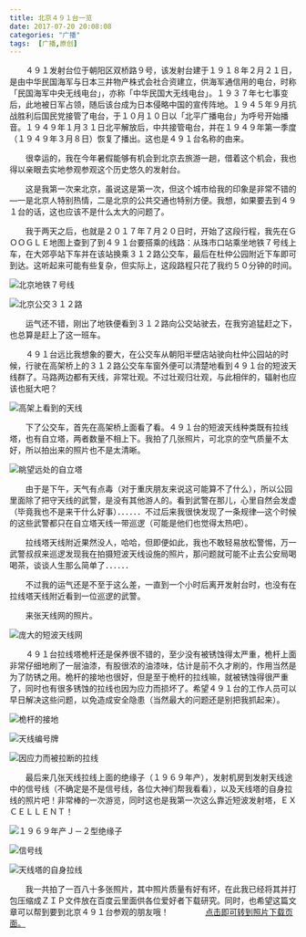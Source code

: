 ```yaml
---
title: 北京４９１台一览
date: 2017-07-20 20:08:08
categories: "广播"
tags:  [广播,原创]
---
```

　　４９１发射台位于朝阳区双桥路９号，该发射台建于１９１８年２月２１日，是由中华民国海军与日本三井物产株式会社合资建立，供海军通信用的电台，时称「民国海军中央无线电台」，亦称「中华民国大无线电台」。１９３７年七七事变后，此地被日军占领，随后该台成为日本侵略中国的宣传阵地。１９４５年９月抗战胜利后国民党接管了电台，于１０月１０日以「北平广播电台」为呼号开始播音。１９４９年１月３１日北平解放后，中共接管电台，并在１９４９年第一季度（１９４９年３月８日）恢复了播出。这也是４９１台名称的由来。

　　很幸运的，我在今年暑假能够有机会到北京去旅游一趟，借着这个机会，我也得以亲眼去实地参观参观这个历史悠久的发射台。

<!--more-->

　　这是我第一次来北京，虽说这是第一次，但这个城市给我的印象是非常不错的—一是北京人特别热情，二是北京的公共交通也特别方便。我想，如果要去到４９１台的话，这也应该不是什么太大的问题了。

　　我于两天之后，也就是２０１７年７月２０日时，开始了这段行程，我先在ＧＯＯＧＬＥ地图上查到了到４９１台要搭乘的线路：从珠市口站乘坐地铁７号线上车，在大郊亭站下车并在该站换乘３１２路公交车，最后在杜仲公园附近下车即可到达。这听起来可能有些复杂，但实际上，这段路程只花了我约５０分钟的时间。

![北京地铁７号线](https://c.ibcl.us/491-Beijing_20170720/1.jpg "北京地铁７号线")

![北京公交３１２路](https://c.ibcl.us/491-Beijing_20170720/2.jpg "北京公交３１２路")

　　运气还不错，刚出了地铁便看到３１２路向公交站驶去，在我穷追猛赶之下，也总算是赶上了这一班车。

　　４９１台远比我想象的要大，在公交车从朝阳半壁店站驶向杜仲公园站的时候，行驶在高架桥上的３１２路公交车车窗外便可以清楚地看到４９１台的短波天线群了。马路两边都有天线，非常壮观。不过壮观归壮观，与此相伴的，辐射也应该也挺大吧？

![高架上看到的天线](https://c.ibcl.us/491-Beijing_20170720/3.jpg "高架上看到的天线")

　　下了公交车，首先在高架桥上面看了看。４９１台的短波天线种类既有拉线塔，也有自立塔，两者数量不相上下。我拍了几张照片，可北京的空气质量不太好，所以拍出来的照片也不是太清晰。

![眺望远处的自立塔](https://c.ibcl.us/491-Beijing_20170720/4.jpg "眺望远处的自立塔")

　　由于是下午，天气有点毒（对于重庆朋友来说这可能算不了什么），所以公园里面除了把守天线的武警，是没有其他游人的。看到武警在那儿，心里自然会发虚（毕竟我也不是来干什么好事）．．．．．．不过后来我很快发现了一条规律—这个时候的这些武警都只在自立塔天线一带巡逻（可能是他们也觉得太热吧）。

　　拉线塔天线附近果然没人，哈哈，但即便如此，我也不敢轻易放松警惕，万一武警叔叔来巡逻发现我在拍摄短波天线设施的照片，那问题就可能不止去公安局喝喝茶，谈谈人生那么简单了．．．．．．

　　不过我的运气还是不至于这么差，一直到一个小时后离开发射台时，也没有在拉线塔天线附近看到一位巡逻的武警。

　　来张天线网的照片。

![庞大的短波天线网](https://c.ibcl.us/491-Beijing_20170720/5.jpg "庞大的短波天线网")

　　４９１台拉线塔桅杆还是保养很不错的，至少没有被锈蚀得太严重，桅杆上面非常仔细地刷了一层油漆，有股很浓的油漆味，估计是前不久才刷的，作用当然是为了防锈之用。桅杆的接地也很好，但是至于桅杆的拉线嘛，就被锈蚀得很严重了，同时也有很多锈蚀的拉线也因为应力而损坏了。希望４９１台的工作人员可以早日解决这些问题，以免造成安全隐患（当然最大的问题还是别把我抓起来）。

![桅杆的接地](https://c.ibcl.us/491-Beijing_20170720/6.jpg "桅杆的接地")

![天线编号牌](https://c.ibcl.us/491-Beijing_20170720/7.jpg "天线编号牌")

![因应力而被拉断的拉线](https://c.ibcl.us/491-Beijing_20170720/8.jpg "因应力而被拉断的拉线")

　　最后来几张天线拉线上面的绝缘子（１９６９年产），发射机房到发射天线途中的信号线（不确定是不是信号线，各位大神们帮我看看），以及天线塔的自身拉线的照片吧！非常棒的一次游览，同时这也是我第一次这么靠近短波发射塔，ＥＸＣＥＬＬＥＮＴ！

![１９６９年产Ｊ－２型绝缘子](https://c.ibcl.us/491-Beijing_20170720/9.jpg "１９６９年产Ｊ－２型绝缘子")

![信号线](https://c.ibcl.us/491-Beijing_20170720/10.jpg "信号线")

![天线塔的自身拉线](https://c.ibcl.us/491-Beijing_20170720/11.jpg "天线塔的自身拉线")

　　我一共拍了一百八十多张照片，其中照片质量有好有坏，在此我已经将其并打包压缩成ＺＩＰ文件放在百度云里面供各位爱好者下载研究。同时，也希望这篇文章可以帮到要到北京４９１台参观的朋友哦！
　　
　　[点击即可转到照片下载页面。](http://pan.baidu.com/share/link?shareid=1591824194&uk=2428474797)